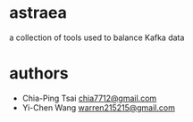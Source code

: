 # astraea
a collection of tools used to balance Kafka data

# authors
- Chia-Ping Tsai <chia7712@gmail.com>
- Yi-Chen Wang   <warren215215@gmail.com>
